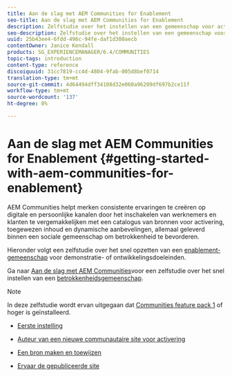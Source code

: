 ```yaml
---
title: Aan de slag met AEM Communities for Enablement
seo-title: Aan de slag met AEM Communities for Enablement
description: Zelfstudie over het instellen van een gemeenschap voor activering
seo-description: Zelfstudie over het instellen van een gemeenschap voor activering
uuid: 25b43ee4-6fdd-496c-94fe-daf1d300aecb
contentOwner: Janice Kendall
products: SG_EXPERIENCEMANAGER/6.4/COMMUNITIES
topic-tags: introduction
content-type: reference
discoiquuid: 31cc7819-cc4d-4804-9fab-005d8bef0714
translation-type: tm+mt
source-git-commit: 4d64494dff34108d32e060a96209df697b2ce11f
workflow-type: tm+mt
source-wordcount: '137'
ht-degree: 0%

---
```



# Aan de slag met AEM Communities for Enablement  {#getting-started-with-aem-communities-for-enablement}

AEM Communities helpt merken consistente ervaringen te creëren op digitale en persoonlijke kanalen door het inschakelen van werknemers en klanten te vergemakkelijken met een catalogus van bronnen voor activering, toegewezen inhoud en dynamische aanbevelingen, allemaal geleverd binnen een sociale gemeenschap om betrokkenheid te bevorderen.

Hieronder volgt een zelfstudie over het snel opzetten van een [enablement-gemeenschap](overview.md#enablement-community) voor demonstratie- of ontwikkelingsdoeleinden.

Ga naar [Aan de slag met AEM Communities](overview.md#engagement-community)voor een zelfstudie over het snel instellen van een [betrokkenheidsgemeenschap](getting-started.md).

>[!NOTE]
>
>In deze zelfstudie wordt ervan uitgegaan dat [Communities feature pack 1](deploy-communities.md#latestfeaturepack) of hoger is geïnstalleerd.

* [Eerste instelling](enablement-setup.md)

* [Auteur van een nieuwe communautaire site voor activering](enablement-create-site.md)

* [Een bron maken en toewijzen](resource.md)

* [Ervaar de gepubliceerde site](enablement-published-site.md)

